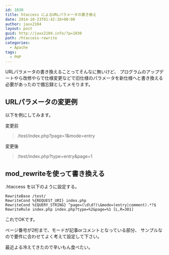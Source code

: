 ```yaml
---
id: 1030
title: htaccess によるURLパラメータの書き換え
date: 2014-10-23T01:42:18+00:00
author: jaxx2104
layout: post
guid: http://jaxx2104.info/?p=1030
path: /htaccess-rewrite
categories:
  - Apache
tags:
  - PHP
---
```

URLパラメータの書き換えることってそんなに無いけど、
プログラムのアップデートやら改修やらで仕様変更などで旧仕様のパラメータを新仕様へと書き換える必要があったので備忘録としてメモります。

## URLパラメータの変更例

以下を例にしてみます。

変更前
> /test/index.php?page=1&mode=entry

変更後
> /test/index.php?type=entry&page=1



## mod_rewriteを使って書き換える

.htaccess を以下のように設定する。

```
RewriteBase /test/
RewriteCond %{REQUEST_URI} index.php
RewriteCond %{QUERY_STRING} ^page=(\d\d?)\&mode=(entry|comment).*?$
RewriteRule index.php index.php?type=%2&page=%1 [L,R=301]
```

これでOKです。

ページ番号が2桁まで、モードが記事orコメントとなっている部分、
サンプルなので要件に合わせてよく考えて設定して下さい。

最近よる冷えてきたので辛いもん食べたい。
